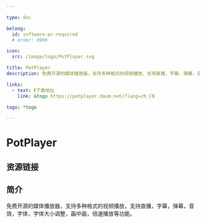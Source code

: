 ```yaml
---

type: doc

belong:
  id: software-pc-required
  # order: 9999

icon:
  src: /image/logo/PotPlayer.svg

title: PotPlayer
description: 免费开源的媒体播放器，支持多种格式的视频播放，支持直播，字幕，弹幕，音效，字体，字体大小调整，画中画，倍速播放等功能。

links:
  - text: ⏬下载地址
    link: &togo https://potplayer.daum.net/?lang=zh_CN

togo: *togo

---
```


<ShowLogo />

# PotPlayer

<ShowBreadcrumb />

## 资源链接

<ShowLinks />

## 简介

免费开源的媒体播放器，支持多种格式的视频播放，支持直播，字幕，弹幕，音效，字体，字体大小调整，画中画，倍速播放等功能。